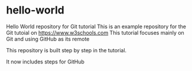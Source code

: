 # hello-world
Hello World repository for Git tutorial
This is an example repository for the Git tutoial on https://www.w3schools.com
This tutorial focuses mainly on Git and using GitHub as its remote

This repository is built step by step in the tutorial.

It now includes steps for GitHub  
